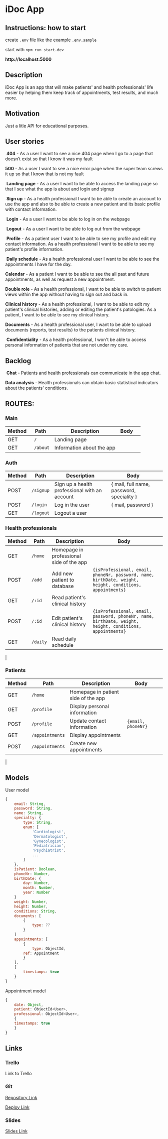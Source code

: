 # iDoc App

## Instructions: how to start

create `.env` file like the example `.env.sample`

start with `npm run start-dev`

**http://localhost:5000**

## Description


iDoc App is an app that will make patients' and health professionals' life easier by helping them keep track of appointments, test results, and much more.
​

## Motivation

Just a litle API for educational purposes.



## User stories

​
**404** - As a user I want to see a nice 404 page when I go to a page that doesn’t exist so that I know it was my fault
​

**500** - As a user I want to see a nice error page when the super team screws it up so that I know that is not my fault

​
**Landing page** - As a user I want to be able to access the landing page so that I see what the app is about and login and signup

​
**Sign up** - As a health professional I want to be able to create an account to use the app and also to be able to create a new patient and its basic profile with contact information.

​
**Login** - As a user I want to be able to log in on the webpage

​
**Logout** - As a user I want to be able to log out from the webpage

​
**Profile** - As a patient user I want to be able to see my profile and edit my contact information. As a health professional I want to be able to see my patient's profile information.

​
**Daily schedule** - As a health professional user I want to be able to see the appointments I have for the day.

**Calendar** - As a patient I want to be able to see the all past and future appointments, as well as request a new appointment.

**Double role** - As a health professional, I want to be able to switch to patient views within the app without having to sign out and back in.

**Clinical history** - As a health professional, I want to be able to edit my patient's clinical histories, adding or editing the patient's patologies. As a patient, I want to be able to see my clinical history.

**Documents** - As a health professional user, I want to be able to upload documents (reports, test results) to the patients clinical history.

​
**Confidentiality** - As a health professional, I won't be able to access personal information of patients that are not under my care.

## Backlog

​
**Chat** - Patients and health professionals can communicate in the app chat.

**Data analysis** - Health professionals can obtain basic statistical indicators about the patients' conditions.
​

## ROUTES:


### Main


| Method | Path | Description | Body | |
| ------ | ----------------------------- | ------------------------------------------------ | ------------------------------------- | --------------- |
| GET |` /` | Landing page | | |
| GET |` /about` | Information about the app | | |
### Auth


| Method | Path | Description | Body | |
| ------ | ----------------------------- | ------------------------------------------------ | ------------------------------------- | --------------- |
| POST | `/signup` | Sign up a health professional with an account | { mail, full name, password, speciality } | |
| POST | `/login` | Log in the user | { mail, password } | |
| GET | `/logout` | Logout a user | |

 
### Health professionals
| Method | Path | Description | Body | |
| ------ | ----------------------------- | ------------------------------------------------ | ------------------------------------- | --------------- |
| GET | `/home` | Homepage in professional side of the app | |
| POST | `/add` | Add new patient to database | `{isProfessional, email, phoneNr, password, name, birthDate, weight, height, conditions, appointments}`
| GET | `/:id` | Read patient's clinical history | | |
| POST | `/:id` | Edit patient's clinical history | `{isProfessional, email, password, phoneNr, name, birthDate, weight, height, conditions, appointments}` | |
| GET | `/daily` | Read daily schedule | | |
|

### Patients
| Method | Path | Description | Body | |
| ------ | ----------------------------- | ------------------------------------------------ | ------------------------------------- | --------------- |
| GET | `/home` | Homepage in patient side of the app | |
| GET | `/profile` | Display personal information 
| POST | `/profile` | Update contact information | `{email, phoneNr}`| 
| GET | `/appointments` | Display appointments 
| POST | `/appointments` | Create new appointments | | 
|



## Models

User model

```javascript
{
	email: String,
	password: String,
	name: String,
	specialty: {
		type: String,
		enum: [
			'Cardiologist',
			'Dermatologist',
			'Gynecologist',
			'Pediatrician',
			'Psychiatrist',
			...
		]
	},
	isPatient: Boolean,
	phoneNr: Number,
	birthDate: {
		day: Number,
		month: Number,
		year: Number
	}
	weight: Number,
	height: Number,
	conditions: String,
	documents: [
		{
			type: ??
		}
	]
	appointments: [
		{
			type: ObjectId,
		ref: Appointment
		}
	],
	{
		timestamps: true
	}
}
```


Appointment model
```javascript
{
	date: Object,
	patient: ObjectId<User>,
	professional: ObjectId<User>,
	{
	timestamps: true
	}
}
```

## Links

### Trello

Link to Trello

### Git

[Repository Link](https://github.com/mrnlts/iDoc-backend)

[Deploy Link](http://heroku.com/)

### Slides

[Slides Link](http://slides.com/)
